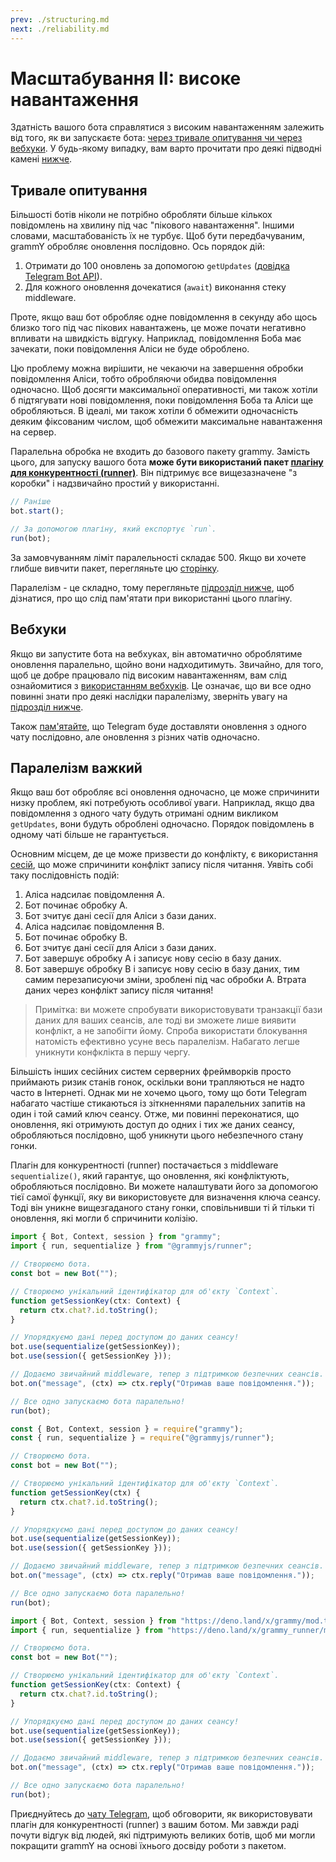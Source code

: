 ```yaml
---
prev: ./structuring.md
next: ./reliability.md
---
```


# Масштабування II: високе навантаження

Здатність вашого бота справлятися з високим навантаженням залежить від того, як ви запускаєте бота: [через тривале опитування чи через вебхуки](../guide/deployment-types.md).
У будь-якому випадку, вам варто прочитати про деякі підводні камені [нижче](#%D0%BF%D0%B0%D1%80%D0%B0%D0%BB%D0%B5%D0%BB%D1%96%D0%B7%D0%BC-%D0%B2%D0%B0%D0%B6%D0%BA%D0%B8%D0%B8).

## Тривале опитування

Більшості ботів ніколи не потрібно обробляти більше кількох повідомлень на хвилину під час "пікового навантаження".
Іншими словами, масштабованість їх не турбує.
Щоб бути передбачуваним, grammY обробляє оновлення послідовно.
Ось порядок дій:

1. Отримати до 100 оновлень за допомогою `getUpdates` ([довідка Telegram Bot API](https://core.telegram.org/bots/api#getupdates)).
2. Для кожного оновлення дочекатися (`await`) виконання стеку middleware.

Проте, якщо ваш бот обробляє одне повідомлення в секунду або щось близко того під час пікових навантажень, це може почати негативно впливати на швидкість відгуку.
Наприклад, повідомлення Боба має зачекати, поки повідомлення Аліси не буде оброблено.

Цю проблему можна вирішити, не чекаючи на завершення обробки повідомлення Аліси, тобто обробляючи обидва повідомлення одночасно.
Щоб досягти максимальної оперативності, ми також хотіли б підтягувати нові повідомлення, поки повідомлення Боба та Аліси ще обробляються.
В ідеалі, ми також хотіли б обмежити одночасність деяким фіксованим числом, щоб обмежити максимальне навантаження на сервер.

Паралельна обробка не входить до базового пакету grammy.
Замість цього, для запуску вашого бота **може бути використаний пакет [плагіну для конкурентності (runner)](../plugins/runner.md)**.
Він підтримує все вищезазначене "з коробки" і надзвичайно простий у використанні.

```ts
// Раніше
bot.start();

// За допомогою плагіну, який експортує `run`.
run(bot);
```

За замовчуванням ліміт паралельності складає 500.
Якщо ви хочете глибше вивчити пакет, перегляньте цю [сторінку](../plugins/runner.md).

Паралелізм - це складно, тому перегляньте [підрозділ нижче](#%D0%BF%D0%B0%D1%80%D0%B0%D0%BB%D0%B5%D0%BB%D1%96%D0%B7%D0%BC-%D0%B2%D0%B0%D0%B6%D0%BA%D0%B8%D0%B8), щоб дізнатися, про що слід пам'ятати при використанні цього плагіну.

## Вебхуки

Якщо ви запустите бота на вебхуках, він автоматично оброблятиме оновлення паралельно, щойно вони надходитимуть.
Звичайно, для того, щоб це добре працювало під високим навантаженням, вам слід ознайомитися з [використанням вебхуків](../guide/deployment-types.md#як-використовувати-вебхуки).
Це означає, що ви все одно повинні знати про деякі наслідки паралелізму, зверніть увагу на [підрозділ нижче](#%D0%BF%D0%B0%D1%80%D0%B0%D0%BB%D0%B5%D0%BB%D1%96%D0%B7%D0%BC-%D0%B2%D0%B0%D0%B6%D0%BA%D0%B8%D0%B8).

Також [пам'ятайте](../guide/deployment-types.md#своєчасне-завершення-запитів-вебхуків), що Telegram буде доставляти оновлення з одного чату послідовно, але оновлення з різних чатів одночасно.

## Паралелізм важкий

Якщо ваш бот обробляє всі оновлення одночасно, це може спричинити низку проблем, які потребують особливої уваги.
Наприклад, якщо два повідомлення з одного чату будуть отримані одним викликом `getUpdates`, вони будуть оброблені одночасно.
Порядок повідомлень в одному чаті більше не гарантується.

Основним місцем, де це може призвести до конфлікту, є використання [сесій](../plugins/session.md), що може спричинити конфлікт запису після читання.
Уявіть собі таку послідовність подій:

1. Аліса надсилає повідомлення A.
2. Бот починає обробку A.
3. Бот зчитує дані сесії для Аліси з бази даних.
4. Аліса надсилає повідомлення B.
5. Бот починає обробку B.
6. Бот зчитує дані сесії для Аліси з бази даних.
7. Бот завершує обробку A і записує нову сесію в базу даних.
8. Бот завершує обробку B і записує нову сесію в базу даних, тим самим перезаписуючи зміни, зроблені під час обробки A.
   Втрата даних через конфлікт запису після читання!

> Примітка: ви можете спробувати використовувати транзакції бази даних для ваших сеансів, але тоді ви зможете лише виявити конфлікт, а не запобігти йому.
> Спроба використати блокування натомість ефективно усуне весь паралелізм.
> Набагато легше уникнути конфклікта в першу чергу.

Більшість інших сесійних систем серверних фреймворків просто приймають ризик станів гонок, оскільки вони трапляються не надто часто в Інтернеті.
Однак ми не хочемо цього, тому що боти Telegram набагато частіше стикаються із зіткненнями паралельних запитів на один і той самий ключ сеансу.
Отже, ми повинні переконатися, що оновлення, які отримують доступ до одних і тих же даних сеансу, обробляються послідовно, щоб уникнути цього небезпечного стану гонки.

Плагін для конкурентності (runner) постачається з middleware `sequentialize()`, який гарантує, що оновлення, які конфліктують, обробляються послідовно.
Ви можете налаштувати його за допомогою тієї самої функції, яку ви використовуєте для визначення ключа сеансу.
Тоді він уникне вищезгаданого стану гонки, сповільнивши ті й тільки ті оновлення, які могли б спричинити колізію.

<CodeGroup>
  <CodeGroupItem title="TypeScript" active>

```ts
import { Bot, Context, session } from "grammy";
import { run, sequentialize } from "@grammyjs/runner";

// Створюємо бота.
const bot = new Bot("");

// Створюємо унікальний ідентифікатор для об'єкту `Context`.
function getSessionKey(ctx: Context) {
  return ctx.chat?.id.toString();
}

// Упорядкуємо дані перед доступом до даних сеансу!
bot.use(sequentialize(getSessionKey));
bot.use(session({ getSessionKey }));

// Додаємо звичайний middleware, тепер з підтримкою безпечних сеансів.
bot.on("message", (ctx) => ctx.reply("Отримав ваше повідомлення."));

// Все одно запускаємо бота паралельно!
run(bot);
```

</CodeGroupItem>

<CodeGroupItem title="JavaScript">

```ts
const { Bot, Context, session } = require("grammy");
const { run, sequentialize } = require("@grammyjs/runner");

// Створюємо бота.
const bot = new Bot("");

// Створюємо унікальний ідентифікатор для об'єкту `Context`.
function getSessionKey(ctx) {
  return ctx.chat?.id.toString();
}

// Упорядкуємо дані перед доступом до даних сеансу!
bot.use(sequentialize(getSessionKey));
bot.use(session({ getSessionKey }));

// Додаємо звичайний middleware, тепер з підтримкою безпечних сеансів.
bot.on("message", (ctx) => ctx.reply("Отримав ваше повідомлення."));

// Все одно запускаємо бота паралельно!
run(bot);
```

</CodeGroupItem>
 <CodeGroupItem title="Deno">

```ts
import { Bot, Context, session } from "https://deno.land/x/grammy/mod.ts";
import { run, sequentialize } from "https://deno.land/x/grammy_runner/mod.ts";

// Створюємо бота.
const bot = new Bot("");

// Створюємо унікальний ідентифікатор для об'єкту `Context`.
function getSessionKey(ctx: Context) {
  return ctx.chat?.id.toString();
}

// Упорядкуємо дані перед доступом до даних сеансу!
bot.use(sequentialize(getSessionKey));
bot.use(session({ getSessionKey }));

// Додаємо звичайний middleware, тепер з підтримкою безпечних сеансів.
bot.on("message", (ctx) => ctx.reply("Отримав ваше повідомлення."));

// Все одно запускаємо бота паралельно!
run(bot);
```

</CodeGroupItem>
</CodeGroup>

Приєднуйтесь до [чату Telegram](https://t.me/grammyjs), щоб обговорити, як використовувати плагін для конкурентності (runner) з вашим ботом.
Ми завжди раді почути відгук від людей, які підтримують великих ботів, щоб ми могли покращити grammY на основі їхнього досвіду роботи з пакетом.
